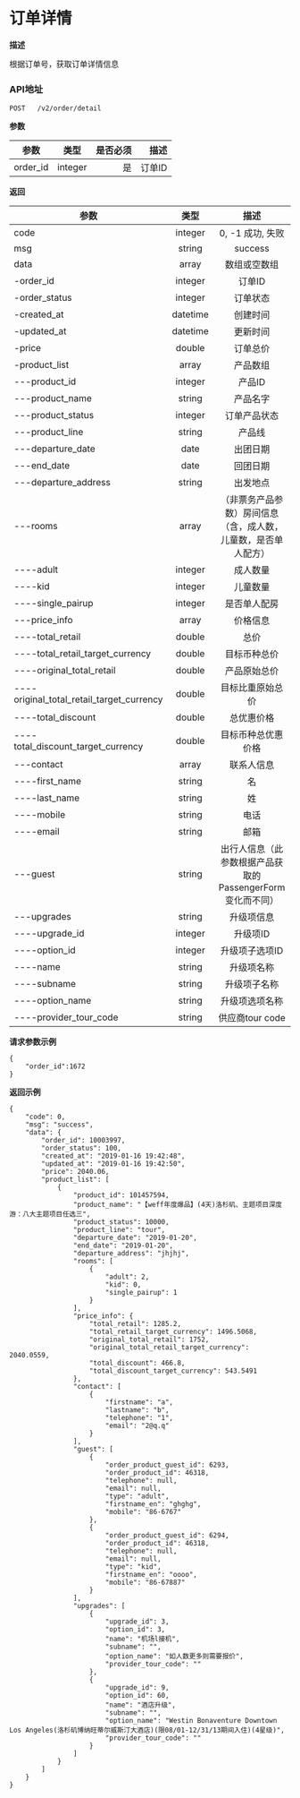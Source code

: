 # 订单详情

**描述**

根据订单号，获取订单详情信息

### API地址

    POST   /v2/order/detail
	
**参数**

| 参数           | 类型          | 是否必须 | 描述             |
| -------------- |:-------------:| ----:| -----------------:|
| order_id    | integer  |  是   | 订单ID   |

**返回**

| 参数           | 类型          | 描述             |
| -------------- |:-------------:|:-----------------:|
| code | integer|   0, -1 成功, 失败| 
| msg  | string | success |
| data | array |  数组或空数组 |
| -order_id | integer |  订单ID |
| -order_status | integer |  订单状态 |
| -created_at | datetime |  创建时间 |
| -updated_at | datetime |  更新时间 |
| -price      | double   |  订单总价 |
| -product_list | array |  产品数组 |
| ---product_id | integer |  产品ID |
| ---product_name | string |  产品名字 |
| ---product_status | integer |  订单产品状态 |
| ---product_line   | string |  产品线 |
| ---departure_date  | date |   出团日期 |
| ---end_date        | date |   回团日期 |
| ---departure_address | string | 出发地点 |
| ---rooms              | array   |  （非票务产品参数）房间信息（含，成人数，儿童数，是否单人配方）|
| ----adult            | integer |  成人数量 |
| ----kid              | integer |  儿童数量 |
| ----single_pairup    | integer |  是否单人配房 |
| ---price_info    | array |  价格信息 |
| ----total_retail         | double |  总价 |
| ----total_retail_target_currency | double |  目标币种总价 |
| ----original_total_retail        | double |  产品原始总价 |
| ----original_total_retail_target_currency | double |  目标比重原始总价 |
| ----total_discount       | double |  总优惠价格 |
| ----total_discount_target_currency        | double |  目标币种总优惠价格 |
| ---contact          | array     |  联系人信息|
| ----first_name      | string   |  名|
| ----last_name       | string   |  姓|
| ----mobile          | string   |  电话|
| ----email           | string   |  邮箱|
| ---guest            | string   |  出行人信息（此参数根据产品获取的PassengerForm变化而不同）|
| ---upgrades         | string   |  升级项信息 |
| ----upgrade_id      | integer   |  升级项ID|
| ----option_id       | integer   |  升级项子选项ID|
| ----name            | string   |  升级项名称|
| ----subname         | string   |  升级项子名称|
| ----option_name         | string   |  升级项选项名称|
| ----provider_tour_code  | string   |  供应商tour code|
	
**请求参数示例**
```
{
    "order_id":1672
}
```

**返回示例**
```
{
    "code": 0,
    "msg": "success",
    "data": {
        "order_id": 10003997,
        "order_status": 100,
        "created_at": "2019-01-16 19:42:48",
        "updated_at": "2019-01-16 19:42:50",
        "price": 2040.06,
        "product_list": [
            {
                "product_id": 101457594,
                "product_name": "【weff年度爆品】(4天)洛杉矶、主题项目深度游：八大主题项目任选三",
                "product_status": 10000,
                "product_line": "tour",
                "departure_date": "2019-01-20",
                "end_date": "2019-01-20",
                "departure_address": "jhjhj",
                "rooms": [
                    {
                        "adult": 2,
                        "kid": 0,
                        "single_pairup": 1
                    }
                ],
                "price_info": {
                    "total_retail": 1285.2,
                    "total_retail_target_currency": 1496.5068,
                    "original_total_retail": 1752,
                    "original_total_retail_target_currency": 2040.0559,
                    "total_discount": 466.8,
                    "total_discount_target_currency": 543.5491
                },
                "contact": [
                    {
                        "firstname": "a",
                        "lastname": "b",
                        "telephone": "1",
                        "email": "2@q.q"
                    }
                ],
                "guest": [
                    {
                        "order_product_guest_id": 6293,
                        "order_product_id": 46318,
                        "telephone": null,
                        "email": null,
                        "type": "adult",
                        "firstname_en": "ghghg",
                        "mobile": "86-6767"
                    },
                    {
                        "order_product_guest_id": 6294,
                        "order_product_id": 46318,
                        "telephone": null,
                        "email": null,
                        "type": "kid",
                        "firstname_en": "oooo",
                        "mobile": "86-67887"
                    }
                ],
                "upgrades": [
                    {
                        "upgrade_id": 3,
                        "option_id": 3,
                        "name": "机场l接机",
                        "subname": "",
                        "option_name": "如人数更多则需要报价",
                        "provider_tour_code": ""
                    },
                    {
                        "upgrade_id": 9,
                        "option_id": 60,
                        "name": "酒店升级",
                        "subname": "",
                        "option_name": "Westin Bonaventure Downtown Los Angeles(洛杉矶博纳旺蒂尔威斯汀大酒店)(限08/01-12/31/13期间入住)(4星级)",
                        "provider_tour_code": ""
                    }
                ]
            }
        ]
    }
}
```
